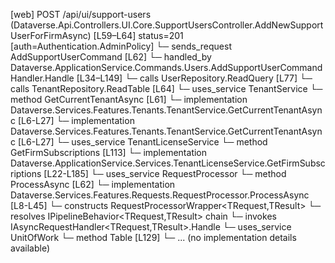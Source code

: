 [web] POST /api/ui/support-users  (Dataverse.Api.Controllers.UI.Core.SupportUsersController.AddNewSupportUserForFirmAsync)  [L59–L64] status=201 [auth=Authentication.AdminPolicy]
  └─ sends_request AddSupportUserCommand [L62]
    └─ handled_by Dataverse.ApplicationService.Commands.Users.AddSupportUserCommandHandler.Handle [L34–L149]
      └─ calls UserRepository.ReadQuery [L77]
      └─ calls TenantRepository.ReadTable [L64]
      └─ uses_service TenantService
        └─ method GetCurrentTenantAsync [L61]
          └─ implementation Dataverse.Services.Features.Tenants.TenantService.GetCurrentTenantAsync [L6-L27]
          └─ implementation Dataverse.Services.Features.Tenants.TenantService.GetCurrentTenantAsync [L6-L27]
      └─ uses_service TenantLicenseService
        └─ method GetFirmSubscriptions [L113]
          └─ implementation Dataverse.ApplicationService.Services.TenantLicenseService.GetFirmSubscriptions [L22-L185]
      └─ uses_service RequestProcessor
        └─ method ProcessAsync [L62]
          └─ implementation Dataverse.Services.Features.Requests.RequestProcessor.ProcessAsync [L8-L45]
            └─ constructs RequestProcessorWrapper<TRequest,TResult>
            └─ resolves IPipelineBehavior<TRequest,TResult> chain
            └─ invokes IAsyncRequestHandler<TRequest,TResult>.Handle
      └─ uses_service UnitOfWork
        └─ method Table [L129]
          └─ ... (no implementation details available)

